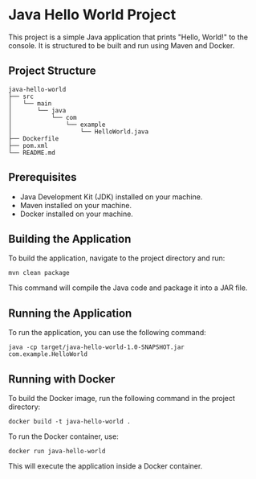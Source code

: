 # Java Hello World Project

This project is a simple Java application that prints "Hello, World!" to the console. It is structured to be built and run using Maven and Docker.

## Project Structure

```
java-hello-world
├── src
│   └── main
│       └── java
│           └── com
│               └── example
│                   └── HelloWorld.java
├── Dockerfile
├── pom.xml
└── README.md
```

## Prerequisites

- Java Development Kit (JDK) installed on your machine.
- Maven installed on your machine.
- Docker installed on your machine.

## Building the Application

To build the application, navigate to the project directory and run:

```
mvn clean package
```

This command will compile the Java code and package it into a JAR file.

## Running the Application

To run the application, you can use the following command:

```
java -cp target/java-hello-world-1.0-SNAPSHOT.jar com.example.HelloWorld
```

## Running with Docker

To build the Docker image, run the following command in the project directory:

```
docker build -t java-hello-world .
```

To run the Docker container, use:

```
docker run java-hello-world
```

This will execute the application inside a Docker container.